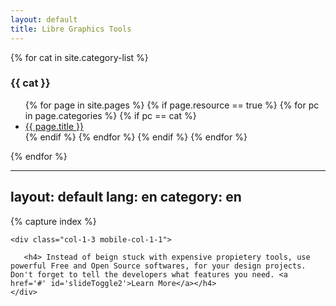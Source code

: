 ```yaml
---
layout: default
title: Libre Graphics Tools
---
```


{% for cat in site.category-list %}
### {{ cat }}
<ul>
  {% for page in site.pages %}
    {% if page.resource == true %}
      {% for pc in page.categories %}
        {% if pc == cat %}
          <li><a href="{{ page.url }}">{{ page.title }}</a></li>
        {% endif %}   <!-- cat-match-p -->
      {% endfor %}  <!-- page-category -->
    {% endif %}   <!-- resource-p -->
  {% endfor %}  <!-- page -->
</ul>
{% endfor %}  <!-- cat -->



---
layout: default
lang: en
category: en
---

{% capture index %}




<div class="grid grid-pad">


    <div class="col-1-3 mobile-col-1-1">

       <h4> Instead of beign stuck with expensive propietery tools, use powerful Free and Open Source softwares, for your design projects. Don't forget to tell the developers what features you need. <a href='#' id='slideToggle2'>Learn More</a></h4>
    </div>

<br />

<div style="display:none;" class="slideTogglebox2">
<div class="col-1-2 mobile-col-1-1">
        This is just a collection of links to libre design software and resources. I built this page to keep track of my tools.

You are invited to contribute to and improve.


</div>

	<div class="col-1-2 mobile-col-1-1">
        <li>Free To Copy and Distribute</li>
        <li></li>
	</div>
	</div>



    </div>



<div class="grid grid-pad">



    <div class="post">
        {% for post in site.posts %}     
{% if post.categories contains 'en' %}


         <div class="col-1-3 ">



            <a class="tile_link" href="{{ site.baseurl }}{{ post.url }}" >

            <div class="tile">
                <h2><img src class="tool_icon" src="{{ site.baseurl }}/images/{{ post.icon }}">{{ post.title }}</h2>
                <div class="category">&nbsp;{{ post.category }}{{ post.tags }}  <span class="os_icon" style="display:{{ post.gnu }};"><i class="fa fa-linux"></i></span>
                    <span class="os_icon" style="display:{{ post.mac }};"> <i class="fa fa-apple"></i></span>
                    <span class="os_icon" style="display:{{ post.win }};"><i class="fa fa-windows"></i></span></div>


             <br>
            <p>{{ post.des }}</p>


            </div>
            </a>

       </div>

      {% endif %}{% endfor %}  

</div>



<!--
<div class="grid grid-pad">
    <div class="col-1-3 mobile-col-1-1 push-1-3">
        <a id="exportxt" href="#">MoreS&nbsp;&#8623;</a>
        <div style="display:none;" id="editor" class="code_display"></div>
    </div>
</div>-->






<script type="text/javascript">


$("#slideToggle").click(function () {
   $('.slideTogglebox').slideToggle();
});
    $("#slideToggle2").click(function () {
   $('.slideTogglebox2').slideToggle();
});


</script>



{% endcapture %}
{{ index | markdownify }}
